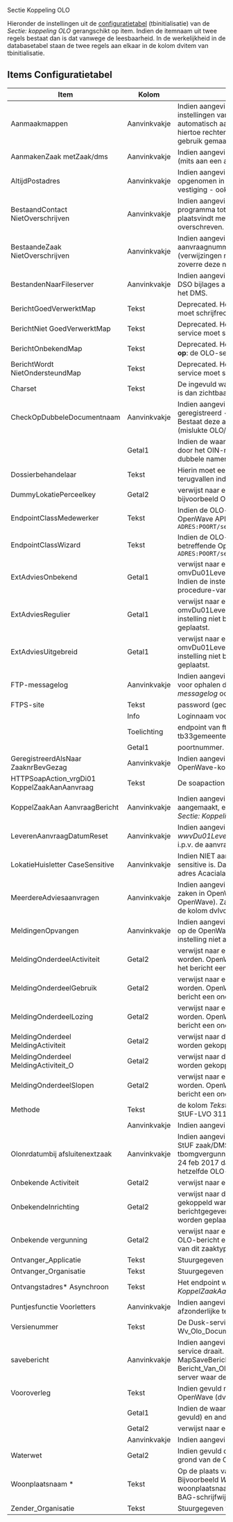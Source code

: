  Sectie Koppeling OLO

Hieronder de instellingen uit de [configuratietabel](/docs/instellen_inrichten/configuratie.md) (tbinitialisatie) van de _Sectie: koppeling OLO_ gerangschikt op item. Indien de itemnaam uit twee regels bestaat dan is dat vanwege de leesbaarheid. In de werkelijkheid in de databasetabel staan de twee regels aan elkaar in de kolom dvitem van tbinitialisatie.

## Items Configuratietabel

| Item | Kolom | Omschrijving |
| -------------------------------------------- | ------------ | -------------- |
| Aanmaakmappen | Aanvinkvakje | Indien aangevinkt zal de OLO-verwerkingservice proberen op de fileshare (!) mappen aan te maken conform de instellingen van kolom _Tekst_ bij _Sectie: Aanmaakmappen_ waarbij _Item_ begint met \_Omgeving\_\_ of \_MilGebr\_\_. De automatisch aan te maken mappen zullen in ieder geval gedefinieerd moeten zijn als UNC-paden en de OLO-service moet hiertoe rechten hebben. Het gaat om de mappen zonder de variabelen `%inspnr%` , `%adviesnr%` en `%bezwaarnr%`. Let op: indien gebruik gemaakt wordt van de AIM tool, dan kan deze instelling NIET aanstaan. |
| AanmakenZaak metZaak/dms | Aanvinkvakje | Indien aangevinkt zal de OLO-service ook een StUF Zaak/DMS creerZaakbericht sturen naar het externe zaaksysteem (mits aan een aantal voorwaarden is voldaan: zie lemma _OLO-verwerking_. |
| AltijdPostadres | Aanvinkvakje | Indien aangevinkt en het correspondentieadres van een initiator of gemachtigde bij natuurlijkpersoon of vestiging is NIET opgenomen in het bericht, dan worden de verblijfsadresgegevens uit het OLO-bericht - naast overname in het blok vestiging - ook overgenomen in het blok postadres van de contactpersoon. |
| BestaandContact NietOverschrijven | Aanvinkvakje | Indien aangevinkt heeft dat tot consequentie dat wanneer tijdens het inlezen van de aanvrager of gemachtigde het programma tot de conclusie komt dat deze reeds bestaat als contactadres in OpenWave, er alleen een koppeling plaatsvindt met de nieuwe vergunningsaanvraag zonder dat daarbij de bestaande contactadresgegevens worden overschreven. |
| BestaandeZaak NietOverschrijven | Aanvinkvakje | Indien aangevinkt heeft dat tot consequentie dan wanneer een OLO-bericht wordt verwerkt met een OLO-aanvraagnummer dat al bestaat in OpenWave de gegevens van die bestaande zaak NIET worden overschreven. De (verwijzingen naar) bijlages van het OLO-bericht worden wel opgenomen in de tabel nagekomen OLO-berichten in zoverre deze nog niet bestonden (er wordt gematched op de tag bestandsnaam). |
| BestandenNaarFileserver | Aanvinkvakje | Indien aangevinkt en in hybride situatie dat documenten zowel op fileserver als in een DMS kunnen staan, zullen OLO en DSO bijlages automatisch op de fileserver worden geplaatst. Indien deze instelling niet bestaat of is uitgevinkt dan dus in het DMS. |
| BerichtGoedVerwerktMap | Tekst | Deprecated. Het UNC-pad waarop de succesvol verwerkte OLO-berichten worden geplaatst. **Let op**: de OLO-service moet schrijfrechten hebben op deze map. Deze functie is door Messagelog overbodig geworden. |
| BerichtNiet GoedVerwerktMap | Tekst | Deprecated. Het UNC-pad waarop de NIET succesvol verwerkte OLO-berichten worden geplaatst. **Let op**: de OLO-service moet schrijfrechten hebben op deze map. Deze functie is door Messagelog overbodig geworden. |
| BerichtOnbekendMap | Tekst | Deprecated. Het UNC-pad waarop de onbekende -berichten die naar de OLO-service zijn gestuurd worden geplaatst. **Let op**: de OLO-service moet schrijfrechten hebben op deze map. Deze functie is door Messagelog overbodig geworden. |
| BerichtWordt NietOndersteundMap | Tekst | Deprecated. Het UNC-pad waarop de OLO-berichten die OpenWave niet ondersteund worden geplaatst. **Let op**: de OLO-service moet schrijfrechten hebben op deze map. Deze functie is door Messagelog overbodig geworden. |
| Charset | Tekst | De ingevuld waarde verschijnt bovenaan in de uitgaande xml van het koppelvraagaanzaak-bericht. Bijv. de waarde utf-8 is dan zichtbaar in _`<?xml version="1.0" encoding="utf-8"?>`_. |
| CheckOpDubbeleDocumentnaam | Aanvinkvakje | Indien aangevinkt zal OpenWave bij het plaatsen van OLO en of DSO-bijlages - indien deze automatisch worden geregistreerd - een extra check op het bestaat van de bijlagenaam in de kolom dvdocfilenaam van tbcorrespondentie. Bestaat deze al dan wordt de bijlage niet geplaatst, maar wordt wel een extra regel aangemaakt in tbbadextupload (mislukte OLO/DSO-bijlages). |
| | Getal1 | Indien de waarde <> 1 dan gaat OpenWave er vanuit dat bij DSO documenten de eerste 20 posities worden ingenomen door het OIN-nummer. In verband met complexe vergunningen wordt dit OIN-nummer dan genegeerd bij de check op dubbele namen. |
| Dossierbehandelaar | Tekst | Hierin moet een valide medewerkerscode (tbmedewerkers.dvcode) staan, **Let op**: case-sensitive, waarop de service kan terugvallen indien bij het zaaktype geen default behandelaar is opgegeven. |
| DummyLokatiePerceelkey | Getal2 | verwijst naar een dnkey van tabel locaties (tbperceeladressen) met de betekenis onbekend adres (gevuld met bijvoorbeeld Onbekende Plaats, Onbekende Straat, Huisnummer 0 of 9999). |
| EndpointClassMedewerker | Tekst | Indien de OLO-service een zaak moet doorsturen naar het externe zaak/DMS wordt hier het endpoint van de autorisatie OpenWave API (getAuthorisation) verwacht: dit moet zijn: `http://IP-ADRES:POORT/services/nl.rem.openwave.published.Medewerker.nl.rem.openwave.published.MedewerkerHttpSoap12Endpoint/` |
| EndpointClassWizard | Tekst | Indien de OLO-service een zaak moet doorsturen naar het externe zaak/DMS wordt hier het endpoint van de de betreffende OpenWave API (maakZaakinZaaksysteem) verwacht: dit moet zijn `http://IP-ADRES:POORT/services/nl.rem.openwave.published.Wizard.nl.rem.openwave.published.WizardHttpSoap12Endpoint/` |
| ExtAdviesOnbekend | Getal1 | verwijst naar een een dnkey van tabel zaaktypes omgeving (TbSoortOmgverg) waaronder de OLO-berichten van type omvDu01LeverenAanvraag met de tag aanvraagprocedure anders dan regulier of uitgebreid moeten worden geplaatst. Indien de instelling niet bestaat dan worden deze adviesaanvragen onder de verplichte OW zaaktype voor geen-procedure-van-toepassing geplaatst. |
| ExtAdviesRegulier | Getal1 | verwijst naar een een dnkey van tabel zaaktypes omgeving TbSoortOmgverg waaronder de OLO-berichten van type omvDu01LeverenAanvraag met de tag aanvraagprocedure _Reguliere procedure_ geplaatst moeten worden. Indien de instelling niet bestaat dan worden deze adviesaanvragen onder de verplichte OW zaaktype voor de reguliere procedure geplaatst. |
| ExtAdviesUitgebreid | Getal1 | verwijst naar een een dnkey van tabel zaaktypes omgeving (TbSoortOmgverg) waaronder de OLO-berichten van type omvDu01LeverenAanvraag met de tag aanvraagprocedure _Uitgebreide procedure_ geplaatst moeten worden. Indien de instelling niet bestaat dan worden deze adviesaanvragen onder de verplichte OW zaaktype voor de uitgebreide procedure geplaatst. |
| FTP-messagelog | Aanvinkvakje | Indien aangevinkt worden de aanroepen naar de FTPS-site voor ophalen ontbrekende OLO-documenten en aanroepen voor ophalen documenten uit DSO (verzoeken), gelogd in tbmessagelog (mits de algemene instelling _Sectie: OWB en Item: messagelog_ ook is aangevinkt). |
| FTPS-site | Tekst | password (gecrypt) van toegang tot OLO-ftps-site. |
| | Info | Loginnaam voor toegang tot ftps-site. |
| | Toelichting | endpoint van ftps-site. OpenWave zal voor deze credentials overigens eerst kijken naar de ingestelde waarden in tabel tb33gemeente |
| | Getal1 | poortnummer. |
| GeregistreerdAlsNaar ZaaknrBevGezag | Aanvinkvakje | Indien aangevinkt, dan wordt de tag identificatie uit het OLO-bericht van blok _StaatGeregistreerdAls_ opgeslagen in de OpenWave-kolom dvzaaknrbevgezag i.p.v. dvintzaakcode (zaaknr extern zaak/DMS). |
| HTTPSoapAction_vrgDi01 KoppelZaakAanAanvraag | Tekst | De soapaction nodig bij uitgaande bericht. Vullen met _vrgDi01KoppelZaakAanAanvraag_. |
| KoppelZaakAan AanvraagBericht | Aanvinkvakje | Indien aangevinkt dan zal OpenWave na ontvangst van een aanvraag, waarbij een nieuwe zak in OpenWave is aangemaakt, een zogenaamd vrgDi01KoppelZaakAanAanvraag bericht naar het endpoint genoemd in kolom _Tekst_ van _Sectie: Koppeling OLO Item: Ontvangstadres_Asynchroon_. |
| LeverenAanvraagDatumReset | Aanvinkvakje | Indien aangevinkt en het gaat om de verwerking van de berichtsoorten _OmvDu01LeverenAanvraag en wwvDu01LeverenAanvraag_, dan zal de startdatum (tbomgvergunning.ddaanvraag) worden gevuld met de systeemdatum i.p.v. de aanvraagdatum uit het bericht. |
| LokatieHuisletter CaseSensitive | Aanvinkvakje | Indien NIET aangevinkt betekent dit dat bij het inlezen van het locatie adres uit het OLO-bericht de huisletter niet case-sensitive is. Dat wil zeggen dat een aanvraag voor bijvoorbeeld Acacialaan 1 b gekoppeld kan worden aan het locatie adres Acacialaan 1 b of aan 1 B. De default instelling is aangevinkt!!!! dus wel onderscheid. |
| MeerdereAdviesaanvragen | Aanvinkvakje | Indien aangevinkt ontstaan bij de berichtsoorten _omvDu01LeverenAanvraag of wwvDu01LeverenAanvraag_ meerdere zaken in OpenWave wanneer de berichten doublure-waardes hebben in de tag `<aanvraagnummer>`(OLO/DSO nummer in OpenWave). Zaken in OpenWave worden in dat geval automatisch voorzien van een postfix (bijv.\_1 of \*2) om de waarde in de kolom dvlvoaanvraagnr uniek te houden. |
| MeldingenOpvangen | Aanvinkvakje | Indien aangevinkt dan worden OLO-berichten met de procedure _Geen procedure van toepassing_ of _Onbekend_ geplaatst op de OpenWave zaaktypes Sloopmelding of Gebruikmelding, Lozingsmelding of Activiteitenmelding. Indien deze instelling niet aangevinkt is dan worden deze OLO-berichten geplaatst op de onbekende OLO-vergunning. |
| MeldingOnderdeelActiviteit | Getal2 | verwijst naar een dnkey van tabel zaaktypes omgeving (TbSoortOmgverg) waaronder de activiteitenmeldingen geplaatst worden. OpenWave beschouwt een OLO-bericht als een activiteitenmelding indien _MeldingenOpvangen_ aangevinkt is en het bericht een onderdeel `<onderdeelActiviteitenMelding>` bevat. |
| MeldingOnderdeelGebruik | Getal2 | verwijst naar een dnkey van tabel zaaktypes omgeving (TbSoortOmgverg) waaronder de gebruiksmeldingen geplaatst worden. OpenWave beschouwt een OLO-bericht als een gebruiksmelding indien _MeldingenOpvangen_ aangevinkt is en het bericht een onderdeel `<onderdeelGebruik>` bevat. |
| MeldingOnderdeelLozing | Getal2 | verwijst naar een dnkey van tabel zaaktypes omgeving (TbSoortOmgverg) waaronder de lozingsmeldingen geplaatst worden. OpenWave beschouwt een OLO-bericht als een lozingsmelding indien _MeldingenOpvangen_ aangevinkt is en het bericht een onderdeel `<onderdeelMeldingLozingOpDeBodemOfDeRioleringBuitenInrichtingen>` bevat. |
| MeldingOnderdeel MeldingActiviteit | Getal2 | verwijst naar de dnkey van tabel zaaktypes milieu/gebruik (TbSoortMilverg) waaraan de activiteitenmelding AIM moet worden gekoppeld. Een van _MeldingOnderdeelMeldingActiviteit_ of _MeldingOnderdeelMeldingActiviteit_O_ moet bestaan. |
| MeldingOnderdeel MeldingActiviteit_O | Getal2 | verwijst naar de dnkey van tabel zaaktypes omgeving (TbSoortOmgverg) waaraan de activiteitenmelding AIM moet worden gekoppeld. |
| MeldingOnderdeelSlopen | Getal2 | verwijst naar een dnkey van tabel zaaktypes omgeving (TbSoortOmgverg) waaronder de sloopmeldingen geplaatst worden. OpenWave beschouwt een OLO-bericht als een sloopmelding indien _MeldingenOpvangen_ aangevinkt is en het bericht een onderdeel `<onderdeelSlopen>` bevat. |
| Methode | Tekst | de kolom _Tekst_ moet de waarde _StUF-LVO 311_ hebben en aangevinkt zijn. De service verwerkt met deze instelling zowel StUF-LVO 311 als StUF-LVO 312 berichten. |
| | Aanvinkvakje | Indien aangevinkt dan verwerkt de DUSK Open-Waveservice inkomende OLO-berichten. |
| Olonrdatumbij afsluitenextzaak | Aanvinkvakje | Indien aangevinkt en een gevulde einddatum wordt meegestuurd bij een Omgevingszaak met een OLO-nummer met een StUF zaak/DMS actualiseerStatus-bericht dan wordt aan het OLO-nummer (kolom dvlvoaanvraagnr van tbomgvergunning) een datum string met format '-jjjjmmdd' toegevoegd (dus als OLO-nummer is 123456 en de datum is 24 feb 2017 dan wordt dat 123456-20170224). Dit betekent dat een tweede adviesaanvraag (soms half jaar later) op hetzelfde OLO-nummer dan als nieuwe zaak wordt beschouwd door OpenWave. |
| Onbekende Activiteit | Getal2 | verwijst naar een dnkey van beheertabel activiteitsoorten (tbsrtToestemming) met de betekenis onbekende OLO-activiteit. |
| OnbekendeInrichting | Getal2 | verwijst naar de dnkey van de inrichting (tbmilinrichtingen) waaraan een AIM-milieuactiviteitenmelding moet worden gekoppeld wanneer het programma niet in staat is een bekende inrichting uit tbmilinrichtingen te kiezen op grond van de berichtgegevens. Deze instelling is alleen nodig indien de de AIM-meldingen in de tabel tbMilvergunningen moeten worden geplaatst. |
| Onbekende vergunning | Getal2 | verwijst naar een dnkey van beheertabel zaaktypes omgeving (TbSoortOmgverg). Deze verwijzing wordt gebruikt indien OLO-bericht een niet nader te plaatsen soort procedure geeft of facultatieve instellingen ontbreken. De OpenWave naam van dit zaaktype kan bijvoorbeeld Onbekende OLO_vergunning zijn. |
| Ontvanger_Applicatie | Tekst | Stuurgegeven voor uitgaande bericht vrgDi01KoppelZaakAanAanvraag. |
| Ontvanger_Organisatie | Tekst | Stuurgegeven voor uitgaande bericht vrgDi01KoppelZaakAanAanvraag. |
| Ontvangstadres\* Asynchroon | Tekst | Het endpoint waar het vrgDi01KoppelZaakAanAanvraag bericht naar toe moet inden de instelling _KoppelZaakAanAanvraagBericht_ aangevinkt is. |
| Puntjesfunctie Voorletters | Aanvinkvakje | Indien aangevinkt is dan zal het programma alvorens de kolom voorletters bij een contactpersoon te vullen zo nodig de afzonderlijke tekens scheiden met een punt. |
| Versienummer | Tekst | De Dusk-service die inkomende OLO-berichten verwerkt zet hier zelf bij een databasecontact het versienummer neer van Wv_Olo_Document_311.dll. |
| savebericht | Aanvinkvakje | Indien aangevinkt dan worden de inkomende OLO-berichten als file gelogd op een map op de server waar de Dusk-OLO-service draait. Deze mapnaam staat in een configuratiefile naast de Berichtenservice (dusk.ini). Sectie: [Log] en Item: MapSaveBericht. De namen van de files die hier komen te staan worden door de service zelf gegenereerd, bijvoorbeeld Bericht_Van_Olo_Naar_Dusk_140602150536.xml. Voor het definiëren van de map zijn systeembeheerrechten op de server waar de OLO-service draait nodig. |
| Vooroverleg | Tekst | Indien gevuld met een tekst waarvan de lengte kleiner of gelijk 5 is zal het OLO-nummer bij een vooroverlegkaart in OpenWave (dvlvoaanvraagnr) worden opgeslagen met deze tekst als prefix. |
| | Getal1 | Indien de waarde 1 dan wordt de dvaanvraagnaam bij vooroverleg gevuld met de waarde van de tag toelichting (mits gevuld) en anders (dus geen toelichting of Getal1 <> 1) dan met de vaste tekst _Aanvragen Vooroverleg_. |
| | Getal2 | verwijst naar een dnkey van beheertabel zaaktypes omgeving (TbSoortOmgverg) die de betekenis vooroverleg heeft. |
| | Aanvinkvakje | Indien aangevinkt zullen documenten ook geplaatst kunnen worden bij een vooroverleg met prefixnummer. |
| Waterwet | Getal2 | Indien gevuld dan verwijst deze waarde naar een dnkey van tbsoortomgverg (zaaktypes omgeving) waar nieuwe zaken op grond van de OLO–berichtsoorten wwvDi01AanbiedenAanvraag en wwvDu01LeverenAanvraag aan gekoppeld worden. |
| Woonplaatsnaam \* | Tekst | Op de plaats van de asterisk in de itemnaam de afwijkende schrijfwijze van de plaatsnaam in het OLO bericht t.o.v. BAG. Bijvoorbeeld _Woonplaatsnaam Ede (GLD)_. In de kolom _Tekst_ moet vervolgens de juiste schrijfwijze van de woonplaatsnaam komen te staan, zoals _Ede_, zoals deze staat in de Wave-tabel tbwoonplaats (zie Locatie), waarin de BAG-schrijfwijze zou moeten staan. |
| Zender_Organisatie | Tekst | Stuurgegeven voor uitgaande bericht vrgDi01KoppelZaakAanAanvraag. |